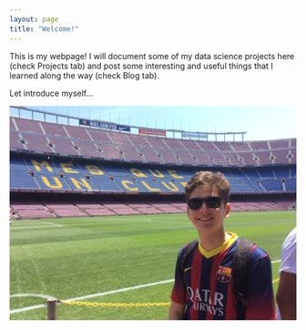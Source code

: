```yaml
---
layout: page
title: "Welcome!"
---
```


This is my webpage! I will document some of my data science projects here (check Projects tab) and post some interesting and useful things that I learned along the way (check Blog tab).

Let introduce myself...

![Alt Text](/assets/img/IMG_5073.JPG)